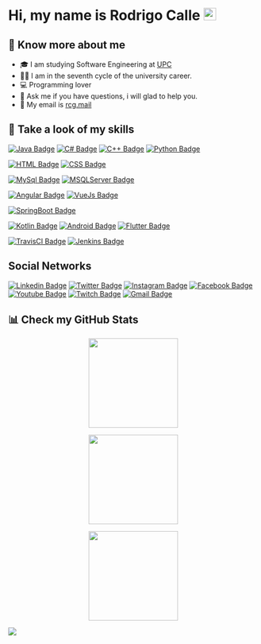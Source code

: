 # Hi, my name is **Rodrigo Calle** <img src="https://media.giphy.com/media/hvRJCLFzcasrR4ia7z/giphy.gif" width="25px">

## 👨 Know more about me
 - 🎓 I am studying Software Engineering at <a href='https://www.upc.edu.pe/'>UPC</a></br>
 - 👨‍🎓 I am in the seventh cycle of the university career.
 - 💻 Programming lover
 - 💬 Ask me if you have questions, i will glad to help you.
 - 📧 My email is [rcg.mail](mailto:rodrigocallegaldos@gmail.com)

## 🎯 Take a look of my skills
  [![Java Badge](https://img.shields.io/badge/Java-ED8B00?style=for-the-badge&logo=java&logoColor=white)](https://www.java.com/es/)
  [![C# Badge](https://img.shields.io/badge/C%23-239120?style=for-the-badge&logo=c-sharp&logoColor=white)](https://docs.microsoft.com/en-us/dotnet/csharp/)
  [![C++ Badge](https://img.shields.io/badge/C%2B%2B-00599C?style=for-the-badge&logo=c%2B%2B&logoColor=white)](https://docs.microsoft.com/en-us/cpp/?view=msvc-170)
  [![Python Badge](https://img.shields.io/badge/Python-FFD43B?style=for-the-badge&logo=python&logoColor=darkgreen)](https://www.python.org/)
  
  [![HTML Badge](https://img.shields.io/badge/HTML5-E34F26?style=for-the-badge&logo=html5&logoColor=white)](https://developer.mozilla.org/es/docs/Web/HTML)
  [![CSS Badge](https://img.shields.io/badge/CSS3-1572B6?style=for-the-badge&logo=css3&logoColor=white)](https://developer.mozilla.org/es/docs/Web/CSS)
  
  [![MySql Badge](https://img.shields.io/badge/MySQL-005C84?style=for-the-badge&logo=mysql&logoColor=white)](https://www.mysql.com/)
  [![MSQLServer Badge](https://img.shields.io/badge/Microsoft%20SQL%20Server-CC2927?style=for-the-badge&logo=microsoft%20sql%20server&logoColor=white)](https://www.microsoft.com/es-es/sql-server/sql-server-downloads)
  
  [![Angular Badge](https://img.shields.io/badge/Angular-DD0031?style=for-the-badge&logo=angular&logoColor=white)](https://angular.io/)
  [![VueJs Badge](https://img.shields.io/badge/Vue.js-35495E?style=for-the-badge&logo=vuedotjs&logoColor=4FC08D)](https://vuejs.org/)
  
  [![SpringBoot Badge](https://img.shields.io/badge/Spring_Boot-F2F4F9?style=for-the-badge&logo=spring-boot)](https://spring.io/projects/spring-boot)
  
  [![Kotlin Badge](https://img.shields.io/badge/Kotlin-0095D5?&style=for-the-badge&logo=kotlin&logoColor=white)](https://kotlinlang.org/)
  [![Android Badge](https://img.shields.io/badge/Android-3DDC84?style=for-the-badge&logo=android&logoColor=white)](https://developer.android.com/)
  [![Flutter Badge](https://img.shields.io/badge/Flutter-02569B?style=for-the-badge&logo=flutter&logoColor=white)](https://flutter.dev/docs)
  
  [![TravisCI Badge](https://img.shields.io/badge/travis_CI-3EAAAF?style=for-the-badge&logo=travisci&logoColor=white)](https://www.travis-ci.com/)
  [![Jenkins Badge](https://img.shields.io/badge/Jenkins-D24939?style=for-the-badge&logo=Jenkins&logoColor=white)](https://www.jenkins.io/doc/)
  
 
##  Social Networks
 [![Linkedin Badge](https://img.shields.io/badge/LinkedIn-0077B5?style=for-the-badge&logo=linkedin&logoColor=white)](https://www.linkedin.com/in/rodrigo-calle-galdos-17785b21a/)
 [![Twitter Badge](https://img.shields.io/badge/Twitter-1DA1F2?style=for-the-badge&logo=twitter&logoColor=white)](https://twitter.com/RODRICALLE123)
 [![Instagram Badge](	https://img.shields.io/badge/Instagram-E4405F?style=for-the-badge&logo=instagram&logoColor=white)](https://www.instagram.com/rodricalle/)
 [![Facebook Badge](https://img.shields.io/badge/Facebook-1877F2?style=for-the-badge&logo=facebook&logoColor=white)]()
 [![Youtube Badge](https://img.shields.io/badge/YouTube-FF0000?style=for-the-badge&logo=youtube&logoColor=white)](https://www.youtube.com/channel/UCMcHoxX0y8TzUDhAmvkEyIA)
 [![Twitch Badge](https://img.shields.io/badge/Twitch-9146FF?style=for-the-badge&logo=twitch&logoColor=white)](https://www.twitch.tv/rodricalle100)
 [![Gmail Badge](https://img.shields.io/badge/Gmail-D14836?style=for-the-badge&logo=gmail&logoColor=white)](mailto:rodrigocallegaldos@gmail.com)

## 📊 Check my GitHub Stats

  <p align="center">
<img height="180em" src="https://github-readme-stats.vercel.app/api?username=RodriCalle&show_icons=true&hide_border=true&&count_private=true&include_all_commits=true" />
    </p>
  <p align="center">
<img height="180em" src="https://github-readme-stats.vercel.app/api/top-langs/?username=RodriCalle&show_icons=true&hide_border=true&layout=compact&langs_count=8"/>
    </p>
  <p align="center">
<img height="180em" src="https://github-readme-streak-stats.herokuapp.com/?user=RodriCalle"/>
    </p>

<img src="https://badges.pufler.dev/visits/RodriCalle/RodriCalle?style=for-the-badge">
